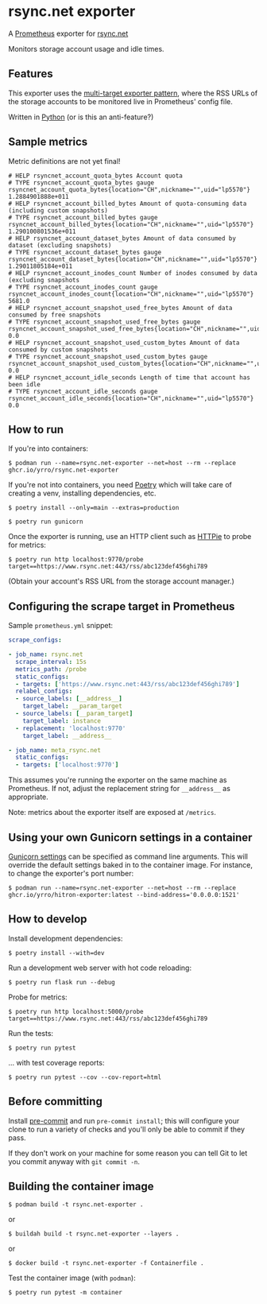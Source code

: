 # rsync.net exporter

A [Prometheus](https://prometheus.io/) exporter for [rsync.net](https://rsync.net/)

Monitors storage account usage and idle times.

## Features

This exporter uses the [multi-target exporter
pattern](https://prometheus.io/docs/guides/multi-target-exporter/), where the
RSS URLs of the storage accounts to be monitored live in Prometheus' config
file.

Written in [Python](https://python.org/) (or is this an anti-feature?)

## Sample metrics

Metric definitions are not yet final!

```
# HELP rsyncnet_account_quota_bytes Account quota
# TYPE rsyncnet_account_quota_bytes gauge
rsyncnet_account_quota_bytes{location="CH",nickname="",uid="lp5570"} 1.2884901888e+011
# HELP rsyncnet_account_billed_bytes Amount of quota-consuming data (including custom snapshots)
# TYPE rsyncnet_account_billed_bytes gauge
rsyncnet_account_billed_bytes{location="CH",nickname="",uid="lp5570"} 1.290100801536e+011
# HELP rsyncnet_account_dataset_bytes Amount of data consumed by dataset (excluding snapshots)
# TYPE rsyncnet_account_dataset_bytes gauge
rsyncnet_account_dataset_bytes{location="CH",nickname="",uid="lp5570"} 1.29011805184e+011
# HELP rsyncnet_account_inodes_count Number of inodes consumed by data (excluding snapshots
# TYPE rsyncnet_account_inodes_count gauge
rsyncnet_account_inodes_count{location="CH",nickname="",uid="lp5570"} 5681.0
# HELP rsyncnet_account_snapshot_used_free_bytes Amount of data consumed by free snapshots
# TYPE rsyncnet_account_snapshot_used_free_bytes gauge
rsyncnet_account_snapshot_used_free_bytes{location="CH",nickname="",uid="lp5570"} 0.0
# HELP rsyncnet_account_snapshot_used_custom_bytes Amount of data consumed by custom snapshots
# TYPE rsyncnet_account_snapshot_used_custom_bytes gauge
rsyncnet_account_snapshot_used_custom_bytes{location="CH",nickname="",uid="lp5570"} 0.0
# HELP rsyncnet_account_idle_seconds Length of time that account has been idle
# TYPE rsyncnet_account_idle_seconds gauge
rsyncnet_account_idle_seconds{location="CH",nickname="",uid="lp5570"} 0.0
```

## How to run

If you're into containers:

```
$ podman run --name=rsync.net-exporter --net=host --rm --replace ghcr.io/yrro/rsync.net-exporter
```

If you're not into containers, you need [Poetry](https://python-poetry.org/)
which will take care of creating a venv, installing dependencies, etc.

```
$ poetry install --only=main --extras=production

$ poetry run gunicorn
```

Once the exporter is running, use an HTTP client such as
[HTTPie](https://httpie.io/) to probe for metrics:

```
$ poetry run http localhost:9770/probe target==https://www.rsync.net:443/rss/abc123def456ghi789
```

(Obtain your account's RSS URL from the storage account manager.)

## Configuring the scrape target in Prometheus

Sample `prometheus.yml` snippet:

```yaml
scrape_configs:

- job_name: rsync.net
  scrape_interval: 15s
  metrics_path: /probe
  static_configs:
  - targets: ['https://www.rsync.net:443/rss/abc123def456ghi789']
  relabel_configs:
  - source_labels: [__address__]
    target_label: __param_target
  - source_labels: [__param_target]
    target_label: instance
  - replacement: 'localhost:9770'
    target_label: __address__

- job_name: meta_rsync.net
  static_configs:
  - targets: ['localhost:9770']
```

This assumes you're running the exporter on the same machine as Prometheus. If
not, adjust the replacement string for `__address__` as appropriate.

Note: metrics about the exporter itself are exposed at `/metrics`.

## Using your own Gunicorn settings in a container

[Gunicorn settings](https://docs.gunicorn.org/en/latest/settings.html) can be
specified as command line arguments. This will override the default settings
baked in to the container image. For instance, to change the exporter's port
number:

```
$ podman run --name=rsync.net-exporter --net=host --rm --replace ghcr.io/yrro/hitron-exporter:latest --bind-address='0.0.0.0:1521'
```

## How to develop

Install development dependencies:

```
$ poetry install --with=dev
```

Run a development web server with hot code reloading:

```
$ poetry run flask run --debug
```

Probe for metrics:

```
$ poetry run http localhost:5000/probe target==https://www.rsync.net:443/rss/abc123def456ghi789
```

Run the tests:

```
$ poetry run pytest
```

... with test coverage reports:

```
$ poetry run pytest --cov --cov-report=html
```

## Before committing

Install [pre-commit](https://pre-commit.com/) and run `pre-commit install`;
this will configure your clone to run a variety of checks and you'll only be
able to commit if they pass.

If they don't work on your machine for some reason you can tell Git to let you
commit anyway with `git commit -n`.

## Building the container image

```
$ podman build -t rsync.net-exporter .
```

or

```
$ buildah build -t rsync.net-exporter --layers .
```

or

```
$ docker build -t rsync.net-exporter -f Containerfile .
```

Test the container image (with `podman`):

```
$ poetry run pytest -m container
```
